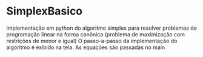 # SimplexBasico
Implementação em python do algoritmo simplex para resolver problemas de programação linear na forma canônica (problema de maximização com restrições de menor e igual)
O passo-a-passo da implementação do algoritmo é exibido na tela.
As equações são passadas no main
